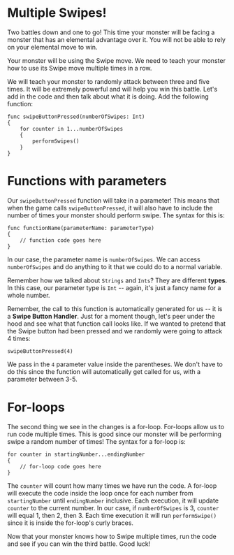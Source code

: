  Multiple Swipes!
================
Two battles down and one to go! This time your monster will be facing a monster that has an elemental advantage over it. You will not be able to rely on your elemental move to win. 

Your monster will be using the Swipe move. We need to teach your monster how to use its Swipe move multiple times in a row.

We will teach your monster to randomly attack between three and five times. It will be extremely powerful and will help you win this battle. Let's add in the code and then talk about what it is doing. Add the following function:

	func swipeButtonPressed(numberOfSwipes: Int)
	{
		for counter in 1...numberOfSwipes
		{
			performSwipes()
		}
	}

Functions with parameters
=======================
Our ```swipeButtonPressed``` function will take in a parameter! This means that when the game calls ```swipeButtonPressed```, it will also have to include the number of times your monster should perform swipe. The syntax for this is:

	func functionName(parameterName: parameterType)
	{
		// function code goes here
	}

In our case, the parameter name is ```numberOfSwipes```. We can access ```numberOfSwipes``` and do anything to it that we could do to a normal variable.

Remember how we talked about ```Strings``` and ```Ints```? They are different **types**. In this case, our parameter type is ```Int``` -- again, it's just a fancy name for a whole number.

Remember, the call to this function is automatically generated for us -- it is a **Swipe Button Handler**. Just for a moment though, let's peer under the hood and see what that function call looks like. If we wanted to pretend that the Swipe button had been pressed and we randomly were going to attack 4 times:

	swipeButtonPressed(4)
	
We pass in the ```4``` parameter value inside the parentheses. We don't have to do this since the function will automatically get called for us, with a parameter between 3-5.


For-loops
=========
The second thing we see in the changes is a for-loop. For-loops allow us to run code multiple times<!--, even if we do not know how many times we will want to run it when we are writing the code-->. This is good since our monster will be performing swipe a random number of times! The syntax for a for-loop is:

	for counter in startingNumber...endingNumber
	{
		// for-loop code goes here
	}

The ```counter``` will count how many times we have run the code. A for-loop will execute the code inside the loop once for each number from ```startingNumber``` until ```endingNumber``` inclusive. Each execution, it will update ```counter``` to the current number. In our case, if ```numberOfSwipes``` is 3, ```counter``` will equal 1, then 2, then 3. Each time execution it will run ```performSwipe()``` since it is inside the for-loop's curly braces.

Now that your monster knows how to Swipe multiple times, run the code and see if you can win the third battle. Good luck!